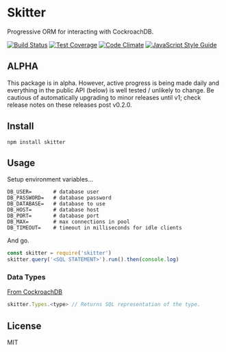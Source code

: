 # Skitter
Progressive ORM for interacting with CockroachDB.

[![Build Status](https://travis-ci.org/codyspring/skitter.svg?branch=master)](https://travis-ci.org/codyspring/skitter)
[![Test Coverage](https://codeclimate.com/github/codyspring/skitter/badges/coverage.svg)](https://codeclimate.com/github/codyspring/skitter/coverage)
[![Code Climate](https://codeclimate.com/github/codyspring/skitter/badges/gpa.svg)](https://codeclimate.com/github/codyspring/skitter)
[![JavaScript Style Guide](https://img.shields.io/badge/code_style-standard-brightgreen.svg)](https://standardjs.com)

## ALPHA
This package is in alpha. However, active progress is being made daily and everything in the public
API (below) is well tested / unlikely to change. Be cautious of automatically upgrading to minor
releases until v1; check release notes on these releases post v0.2.0.

## Install
```
npm install skitter
```

## Usage
Setup environment variables...
```
DB_USER=       # database user
DB_PASSWORD=   # database password
DB_DATABASE=   # database to use
DB_HOST=       # database host
DB_PORT=       # database port
DB_MAX=        # max connections in pool
DB_TIMEOUT=    # timeout in milliseconds for idle clients
```

And go.
```JavaScript
const skitter = require('skitter')
skitter.query('<SQL STATEMENT>').run().then(console.log)
```

### Data Types
[From CockroachDB](https://www.cockroachlabs.com/docs/data-types.html)
```JavaScript
skitter.Types.<type> // Returns SQL representation of the type.
```

## License
MIT
